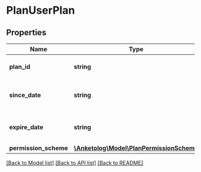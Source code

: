 # PlanUserPlan

## Properties
Name | Type | Description | Notes
------------ | ------------- | ------------- | -------------
**plan_id** | **string** | ID тарифного плана | 
**since_date** | **string** | Дата начала тарифного плана | 
**expire_date** | **string** | Дата окончания тарифного плана | 
**permission_scheme** | [**\Anketolog\Model\PlanPermissionScheme**](PlanPermissionScheme.md) |  | 

[[Back to Model list]](../README.md#documentation-for-models) [[Back to API list]](../README.md#documentation-for-api-endpoints) [[Back to README]](../README.md)


